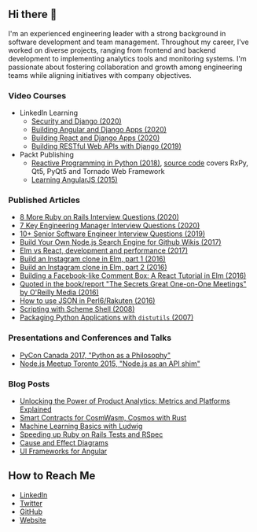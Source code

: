 ## Hi there 👋

I'm an experienced engineering leader with a strong background in software development and team management. Throughout my career, I've worked on diverse projects, ranging from frontend and backend development to implementing analytics tools and monitoring systems. I'm passionate about fostering collaboration and growth among engineering teams while aligning initiatives with company objectives.

### Video Courses
- LinkedIn Learning
  - [Security and Django (2020)](https://www.linkedin.com/learning/securing-django-applications/security-and-django)
  - [Building Angular and Django Apps (2020)](https://www.linkedin.com/learning/building-angular-and-django-apps)
  - [Building React and Django Apps (2020)](https://www.linkedin.com/learning/building-react-and-django-apps)
  - [Building RESTful Web APIs with Django (2019)](https://www.linkedin.com/learning/building-restful-web-apis-with-django)
- Packt Publishing
  - [Reactive Programming in Python (2018)](https://www.google.ca/books/edition/Reactive_Programming_in_Python/H60lzgEACAAJ?hl=en), [source code](https://github.com/PacktPublishing/Reactive-Programming-in-Python) covers RxPy, Qt5, PyQt5 and Tornado Web Framework
  - [Learning AngularJS (2015)](https://books.google.ca/books/about/Learning_AngularJS_Testing.html?id=81VEzQEACAAJ&redir_esc=y)

### Published Articles
- [8 More Ruby on Rails Interview Questions (2020)](https://www.codementor.io/blog/ruby-on-rails-interview-8snhikclb9)
- [7 Key Engineering Manager Interview Questions (2020)](https://arc.dev/developer-blog/engineering-manager-interview-questions/)
- [10+ Senior Software Engineer Interview Questions (2019)](https://arc.dev/employer-blog/senior-software-engineer-interview-questions/)
- [Build Your Own Node.js Search Engine for Github Wikis (2017)](https://www.codementor.io/@rudolfolah/node-js-search-engine-github-s2gh0sfl8)
- [Elm vs React, development and performance (2017)](https://www.codementor.io/@rudolfolah/elm-vs-react-development-performance-compare-603dyh83m)
- [Build an Instagram clone in Elm, part 1 (2016)](https://www.codementor.io/@rudolfolah/build-instagram-clone-in-elm-instaelm-part-1-krkwt54gl)
- [Build an Instagram clone in Elm, part 2 (2016)](https://www.codementor.io/@rudolfolah/build-an-instagram-clone-in-elm-instaelm-part-2-ob8jxfqgl)
- [Building a Facebook-like Comment Box: A React Tutorial in Elm (2016)](https://www.codementor.io/@rudolfolah/build-facebook-commentbox-react-tutorial-elm-du108902p)
- [Quoted in the book/report "The Secrets Great One-on-One Meetings" by O'Reilly Media (2016)](https://learning.oreilly.com/library/view/the-secrets-behind/9781491995112/)
- [How to use JSON in Perl6/Rakuten (2016)](https://www.codementor.io/perl/tutorial/how-to-use-json-in-perl-6)
- [Scripting with Scheme Shell (2008)](https://www.linux.com/news/scripting-scheme-shell/)
- [Packaging Python Applications with `distutils` (2007)](https://www.linux.com/news/spreading-python-applications/)

### Presentations and Conferences and Talks
- [PyCon Canada 2017, "Python as a Philosophy"](https://www.youtube.com/watch?v=zkjYOKLvZko)
- [Node.js Meetup Toronto 2015, "Node.js as an API shim"](https://www.youtube.com/watch?v=qExA0jLc7zA)

### Blog Posts
- [Unlocking the Power of Product Analytics: Metrics and Platforms Explained](https://www.modernlearner.org/product-analytics-introduction/)
- [Smart Contracts for CosmWasm, Cosmos with Rust](https://rudolfolah.com/smart-contracts-for-cosmos-blockchain/)
- [Machine Learning Basics with Ludwig](https://rudolfolah.com/machine-learning-basics-with-ludwig/)
- [Speeding up Ruby on Rails Tests and RSpec](https://rudolfolah.com/speed-up-ruby-rails-rspec-tests/)
- [Cause and Effect Diagrams](https://rudolfolah.com/cause-and-effect-diagrams/)
- [UI Frameworks for Angular](https://www.modernlearner.org/ui-frameworks-for-angular/)

## How to Reach Me
- [LinkedIn](https://ca.linkedin.com/in/rolah)
- [Twitter](https://twitter.com/rudolf_olah)
- [GitHub](https://github.com/rudolfolah)
- [Website](https://rudolfolah.com/)
